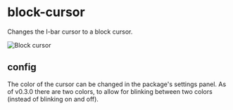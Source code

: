 # block-cursor

Changes the I-bar cursor to a block cursor.

![Block cursor](https://raw.githubusercontent.com/olmokramer/atom-block-cursor/master/screenshot.png)

## config

The color of the cursor can be changed in the package's settings panel. As of v0.3.0 there are two colors, to allow for blinking between two colors (instead of blinking on and off).
